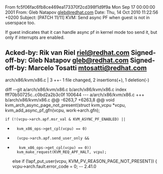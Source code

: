 From fc5f06fac6fb8ce469ea173370f2cd398f1d9f9a Mon Sep 17 00:00:00 2001
From: Gleb Natapov <gleb@redhat.com>
Date: Thu, 14 Oct 2010 11:22:56 +0200
Subject: [PATCH 11/11] KVM: Send async PF when guest is not in userspace too.

If guest indicates that it can handle async pf in kernel mode too send
it, but only if interrupts are enabled.

Acked-by: Rik van Riel <riel@redhat.com>
Signed-off-by: Gleb Natapov <gleb@redhat.com>
Signed-off-by: Marcelo Tosatti <mtosatti@redhat.com>
---
 arch/x86/kvm/x86.c | 3 ++-
 1 file changed, 2 insertions(+), 1 deletion(-)

diff --git a/arch/x86/kvm/x86.c b/arch/x86/kvm/x86.c
index fff70b50725c..c0bd2a2b3c0f 100644
--- a/arch/x86/kvm/x86.c
+++ b/arch/x86/kvm/x86.c
@@ -6263,7 +6263,8 @@ void kvm_arch_async_page_not_present(struct kvm_vcpu *vcpu,
 	kvm_add_async_pf_gfn(vcpu, work->arch.gfn);
 
 	if (!(vcpu->arch.apf.msr_val & KVM_ASYNC_PF_ENABLED) ||
-	    kvm_x86_ops->get_cpl(vcpu) == 0)
+	    (vcpu->arch.apf.send_user_only &&
+	     kvm_x86_ops->get_cpl(vcpu) == 0))
 		kvm_make_request(KVM_REQ_APF_HALT, vcpu);
 	else if (!apf_put_user(vcpu, KVM_PV_REASON_PAGE_NOT_PRESENT)) {
 		vcpu->arch.fault.error_code = 0;
-- 
2.41.0

